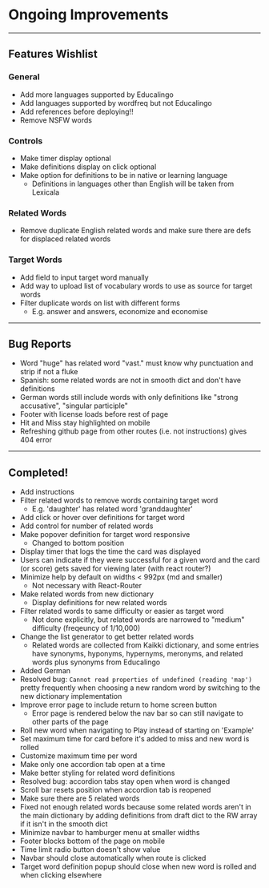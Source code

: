 
# Ongoing Improvements

---

## Features Wishlist

### General

 - Add more languages supported by Educalingo
 - Add languages supported by wordfreq but not Educalingo
 - Add references before deploying!!
 - Remove NSFW words

### Controls

 - Make timer display optional
 - Make definitions display on click optional
 - Make option for definitions to be in native or learning language
   - Definitions in languages other than English will be taken from Lexicala

### Related Words

 - Remove duplicate English related words and make sure there are defs for displaced related words

### Target Words

 - Add field to input target word manually
 - Add way to upload list of vocabulary words to use as source for target words
 - Filter duplicate words on list with different forms
    - E.g. answer and answers, economize and economise

---

## Bug Reports

 - Word "huge" has related word "vast." must know why punctuation and strip if not a fluke
 - Spanish: some related words are not in smooth dict and don't have definitions
 - German words still include words with only definitions like "strong accusative", "singular participle"
 - Footer with license loads before rest of page
 - Hit and Miss stay highlighted on mobile
 - Refreshing github page from other routes (i.e. not instructions) gives 404 error

---

## Completed!

 - Add instructions
 - Filter related words to remove words containing target word
   - E.g. 'daughter' has related word 'granddaughter'
 - Add click or hover over definitions for target word
 - Add control for number of related words
 - Make popover definition for target word responsive
   - Changed to bottom position
 - Display timer that logs the time the card was displayed
 - Users can indicate if they were successful for a given word and the card (or score) gets saved for viewing later (with react router?)
 - Minimize help by default on widths < 992px (md and smaller)
   - Not necessary with React-Router
 - Make related words from new dictionary
   - Display definitions for new related words
 - Filter related words to same difficulty or easier as target word
   - Not done explicitly, but related words are narrowed to "medium" difficulty (freqeuncy of 1/10,000)
 - Change the list generator to get better related words
   - Related words are collected from Kaikki dictionary, and some entries have synonyms, hyponyms, hypernyms, meronyms, and related words plus synonyms from Educalingo
 - Added German
 - Resolved bug: `Cannot read properties of undefined (reading 'map')` pretty frequently when choosing a new random word by switching to the new dictionary implementation
 - Improve error page to include return to home screen button
   - Error page is rendered below the nav bar so can still navigate to other parts of the page
 - Roll new word when navigating to Play instead of starting on 'Example'
 - Set maximum time for card before it's added to miss and new word is rolled
 - Customize maximum time per word
 - Make only one accordion tab open at a time
 - Make better styling for related word definitions
 - Resolved bug: accordion tabs stay open when word is changed
 - Scroll bar resets position when accordion tab is reopened
 - Make sure there are 5 related words
 - Fixed not enough related words because some related words aren't in the main dictionary by adding definitions from draft dict to the RW array if it isn't in the smooth dict
 - Minimize navbar to hamburger menu at smaller widths
 - Footer blocks bottom of the page on mobile
 - Time limit radio button doesn't show value
 - Navbar should close automatically when route is clicked
 - Target word definition popup should close when new word is rolled and when clicking elsewhere